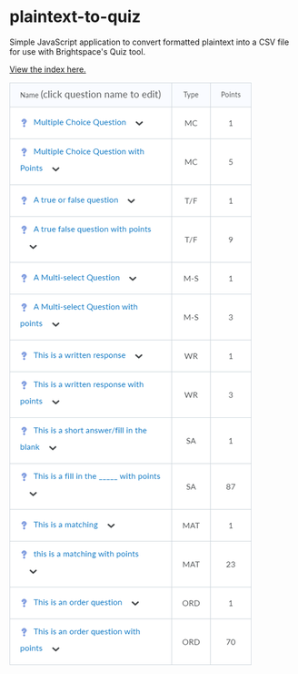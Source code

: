 # plaintext-to-quiz

Simple JavaScript application to convert formatted plaintext into a CSV file for use with Brightspace's Quiz tool.

[View the index here.](https://baker12.github.io/plaintext-to-quiz/)


![Screenshot of the example questions in Brightspace](https://github.com/baker12/plaintext-to-quiz/raw/master/Brightspace_View.png "Screenshot of the example questions in Brightspace")


